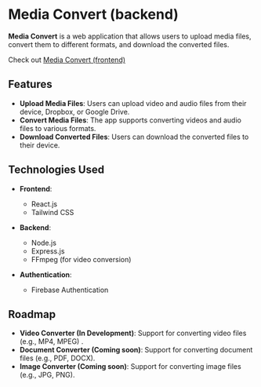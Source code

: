 # Media Convert (backend)

**Media Convert** is a web application that allows users to upload media files, convert them to different formats, and download the converted files.

Check out [Media Convert (frontend)](https://github.com/Temidayo32/media-convert-client)

## Features

- **Upload Media Files**: Users can upload video and audio files from their device, Dropbox, or Google Drive.
- **Convert Media Files**: The app supports converting videos and audio files to various formats.
- **Download Converted Files**: Users can download the converted files to their device.

## Technologies Used

- **Frontend**:
  - React.js
  - Tailwind CSS

- **Backend**:
  - Node.js
  - Express.js
  - FFmpeg (for video conversion)

- **Authentication**:
  - Firebase Authentication

## Roadmap

- **Video Converter (In Development)**: Support for converting video files (e.g., MP4, MPEG) .
- **Document Converter (Coming soon)**: Support for converting document files (e.g., PDF, DOCX).
- **Image Converter (Coming soon)**: Support for converting image files (e.g., JPG, PNG).